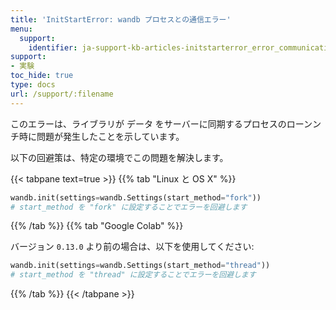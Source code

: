 ```yaml
---
title: 'InitStartError: wandb プロセスとの通信エラー'
menu:
  support:
    identifier: ja-support-kb-articles-initstarterror_error_communicating_wandb_process
support:
- 実験
toc_hide: true
type: docs
url: /support/:filename
---
```


このエラーは、ライブラリが データ をサーバーに同期するプロセスのローンンチ時に問題が発生したことを示しています。

以下の回避策は、特定の環境でこの問題を解決します。

{{< tabpane text=true >}}
{{% tab "Linux と OS X" %}}
```python
wandb.init(settings=wandb.Settings(start_method="fork"))
# start_method を "fork" に設定することでエラーを回避します
```
{{% /tab %}}
{{% tab "Google Colab" %}}

バージョン `0.13.0` より前の場合は、以下を使用してください:

```python
wandb.init(settings=wandb.Settings(start_method="thread"))
# start_method を "thread" に設定することでエラーを回避します
```
{{% /tab %}}
{{< /tabpane >}}